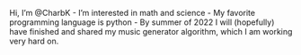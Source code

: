 Hi, I’m @CharbK - 
I’m interested in math and science - 
My favorite programming language is python - 
By summer of 2022 I will (hopefully) have finished and shared my music generator algorithm, which I am working very hard on.
